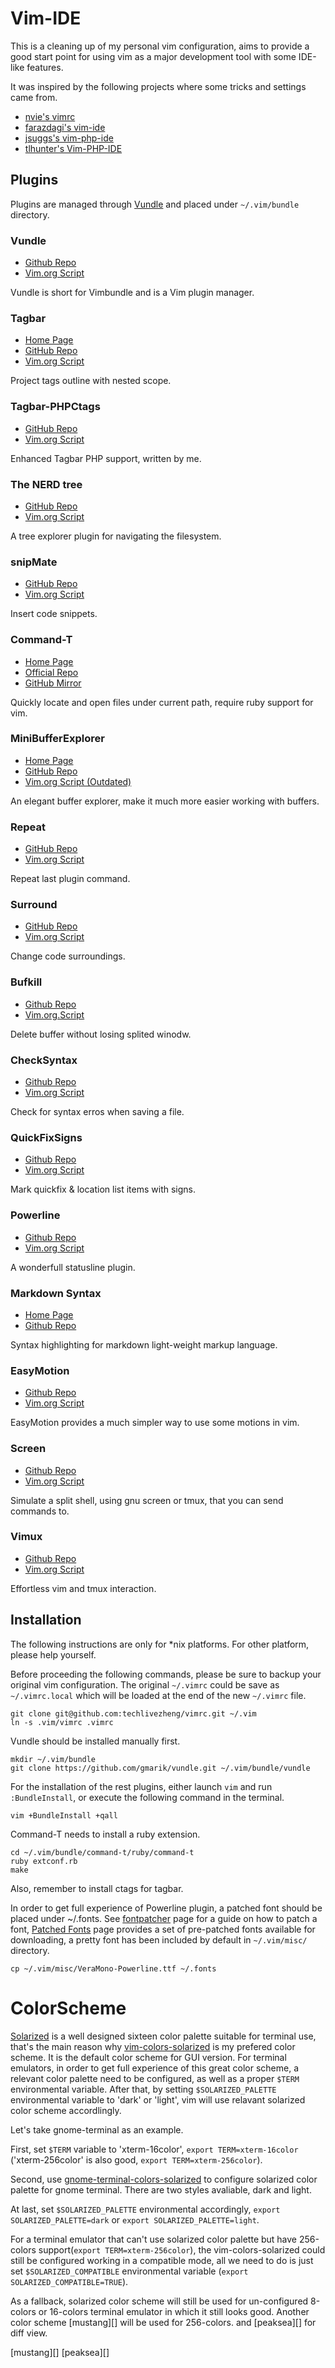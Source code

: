 Vim-IDE
=======

This is a cleaning up of my personal vim configuration, aims to provide
a good start point for using vim as a major development tool with some
IDE-like features.

It was inspired by the following projects where some tricks and settings
came from.

* [nvie's vimrc](https://github.com/nvie/vimrc)
* [farazdagi's vim-ide](https://github.com/farazdagi/vim-ide)
* [jsuggs's vim-php-ide](https://github.com/jsuggs/vim-php-ide)
* [tlhunter's Vim-PHP-IDE](https://github.com/tlhunter/Vim-PHP-IDE)

Plugins
-------

Plugins are managed through [Vundle][] and placed under `~/.vim/bundle`
directory.

[Vundle]:http://www.vim.org/scripts/script.php?script_id=3458

### Vundle

* [Github Repo](https://github.com/gmarik/vundle)
* [Vim.org Script](http://www.vim.org/scripts/script.php?script_id=3458)

Vundle is short for Vimbundle and is a Vim plugin manager.

### Tagbar

* [Home Page](http://majutsushi.github.com/tagbar/)
* [GitHub Repo](https://github.com/majutsushi/tagbar)
* [Vim.org Script](http://www.vim.org/scripts/script.php?script_id=3465)

Project tags outline with nested scope.

### Tagbar-PHPCtags

* [GitHub Repo](https://github.com/techlivezheng/tagbar-phpctags)
* [Vim.org Script](http://www.vim.org/scripts/script.php?script_id=4125)

Enhanced Tagbar PHP support, written by me.

### The NERD tree

* [GitHub Repo](https://github.com/scrooloose/nerdtree)
* [Vim.org Script](http://www.vim.org/scripts/script.php?script_id=1658)

A tree explorer plugin for navigating the filesystem.

### snipMate

* [GitHub Repo](https://github.com/msanders/snipmate.vim)
* [Vim.org Script](http://www.vim.org/scripts/script.php?script_id=2540)

Insert code snippets.

### Command-T

* [Home Page](https://wincent.com/products/command-t)
* [Official Repo](http://git.wincent.com/command-t.git/)
* [GitHub Mirror](https://github.com/wincent/Command-T)

Quickly locate and open files under current path, require ruby support for vim.

### MiniBufferExplorer

* [Home Page](http://fholgado.com/minibufexpl)
* [GitHub Repo](https://github.com/fholgado/minibufexpl.vim)
* [Vim.org Script (Outdated)](http://www.vim.org/scripts/script.php?script_id=159)

An elegant buffer explorer, make it much more easier working with buffers.

### Repeat

* [GitHub Repo](https://github.com/tpope/vim-repeat)
* [Vim.org Script](http://www.vim.org/scripts/script.php?script_id=2136)

Repeat last plugin command.

### Surround

* [GitHub Repo](https://github.com/tpope/vim-surround)
* [Vim.org Script](http://www.vim.org/scripts/script.php?script_id=1697)

Change code surroundings.

### Bufkill

* [Github Repo](https://github.com/vim-scripts/bufkill.vim)
* [Vim.org.Script](http://www.vim.org/scripts/script.php?script_id=1147)

Delete buffer without losing splited winodw.

### CheckSyntax

* [Github Repo](https://github.com/tomtom/checksyntax_vim)
* [Vim.org Script](http://www.vim.org/scripts/script.php?script_id=1431)

Check for syntax erros when saving a file.

### QuickFixSigns

* [Github Repo](https://github.com/tomtom/quickfixsigns_vim)
* [Vim.org Script](http://www.vim.org/scripts/script.php?script_id=2584)

Mark quickfix & location list items with signs.

### Powerline

* [Github Repo](https://github.com/Lokaltog/vim-powerline)
* [Vim.org Script](http://www.vim.org/scripts/script.php?script_id=3881)

A wonderfull statusline plugin.

### Markdown Syntax

* [Home Page](http://plasticboy.com/markdown-vim-mode/)
* [Github Repo](https://github.com/plasticboy/vim-markdown)

Syntax highlighting for markdown light-weight markup language.

### EasyMotion

* [Github Repo](https://github.com/Lokaltog/vim-easymotion)
* [Vim.org Script](http://www.vim.org/scripts/script.php?script_id=3526)

EasyMotion provides a much simpler way to use some motions in vim.

### Screen

* [Github Repo](https://github.com/ervandew/screen)
* [Vim.org Script](http://www.vim.org/scripts/script.php?script_id=2711)

Simulate a split shell, using gnu screen or tmux, that you can send commands to.

### Vimux

* [Github Repo](https://github.com/benmills/vimux)
* [Vim.org Script](http://www.vim.org/scripts/script.php?script_id=4011)

Effortless vim and tmux interaction.

Installation
------------

The following instructions are only for \*nix platforms. For other platform,
please help yourself.

Before proceeding the following commands, please be sure to backup your
original vim configuration. The original `~/.vimrc` could be save as
`~/.vimrc.local` which will be loaded at the end of the new `~/.vimrc` file.

    git clone git@github.com:techlivezheng/vimrc.git ~/.vim
    ln -s .vim/vimrc .vimrc

Vundle should be installed manually first.

    mkdir ~/.vim/bundle
    git clone https://github.com/gmarik/vundle.git ~/.vim/bundle/vundle

For the installation of the rest plugins, either launch `vim` and run
`:BundleInstall`, or execute the following command in the terminal.

    vim +BundleInstall +qall

Command-T needs to install a ruby extension.

    cd ~/.vim/bundle/command-t/ruby/command-t
    ruby extconf.rb
    make

Also, remember to install ctags for tagbar.

In order to get full experience of Powerline plugin, a patched font should
be placed under ~/.fonts. See [fontpatcher][] page for a guide on how to patch
a font, [Patched Fonts][] page provides a set of pre-patched fonts available
for downloading, a pretty font has been included by default in `~/.vim/misc/`
directory.

[fontpatcher]: https://github.com/Lokaltog/vim-powerline/tree/develop/fontpatcher
[Patched Fonts]: https://github.com/Lokaltog/vim-powerline/wiki/Patched-fonts

    cp ~/.vim/misc/VeraMono-Powerline.ttf ~/.fonts

ColorScheme
===========

[Solarized][] is a well designed sixteen color palette suitable for terminal
use, that's the main reason why [vim-colors-solarized][] is my prefered color
scheme. It is the default color scheme for GUI version. For terminal emulators,
in order to get full experience of this great color scheme, a relevant color
palette need to be configured, as well as a proper `$TERM` environmental
variable. After that, by setting `$SOLARIZED_PALETTE` environmental variable to
'dark' or 'light', vim will use relavant solarized color scheme accordlingly.

Let's take gnome-terminal as an example.

First, set `$TERM` variable to 'xterm-16color', `export TERM=xterm-16color`
('xterm-256color' is also good, `export TERM=xterm-256color`).

Second, use [gnome-terminal-colors-solarized][] to configure solarized color
palette for gnome terminal. There are two styles avaliable, dark and light.

At last, set `$SOLARIZED_PALETTE` environmental accordingly, `export
SOLARIZED_PALETTE=dark` or `export SOLARIZED_PALETTE=light`.

For a terminal emulator that can't use solarized color palette but have
256-colors support(`export TERM=xterm-256color`), the vim-colors-solarized
could still be configured working in a compatible mode, all we need to do is
just set `$SOLARIZED_COMPATIBLE` environmental variable
(`export SOLARIZED_COMPATIBLE=TRUE`).

As a fallback, solarized color scheme will still be used for un-configured
8-colors or 16-colors terminal emulator in which it still looks good. Another
color scheme [mustang][] will be used for 256-colors. and [peaksea][] for diff
view.

[Solarized]: http://ethanschoonover.com/solarized
[vim-colors-solarized]: https://github.com/altercation/vim-colors-solarized
[gnome-terminal-colors-solarized]: https://github.com/sigurdga/gnome-terminal-colors-solarized
[mustang][]
[peaksea][]
